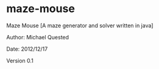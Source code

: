maze-mouse
==========

Maze Mouse [A maze generator and solver written in java]

Author: Michael Quested

Date:   2012/12/17

Version 0.1


